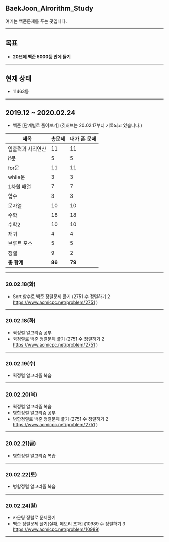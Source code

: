 ## BaekJoon_Alrorithm_Study
여기는 백준문제를 푸는 곳입니다.

---
## 목표

* **20년에 백준 5000등 안에 들기**

---
## 현재 상태

* 11463등
---
## 2019.12 ~ 2020.02.24

* 백준 [단계별로 풀어보기] (깃허브는 20.02.17부터 기록되고 있습니다.)

제목|총문제|내가 푼 문제
---|---|---
입출력과 사칙연산|11|11
if문|5|5
for문|11|11
while문|3|3
1차원 배열|7|7
함수|3|3
문자열|10|10
수학|18|18
수학2|10|10
재귀|4|4
브루트 포스|5|5
정렬|9|2
**총 합계** |**86**|**79**
---

### 20.02.18(화)

* Sort 함수로 백준 정렬문제 풀기 (2751 수 정렬하기 2 https://www.acmicpc.net/problem/2751 )
---

### 20.02.18(화)

* 퀵정렬 알고리즘 공부
* 퀵정렬로 백준 정렬문제 풀기 (2751 수 정렬하기 2 https://www.acmicpc.net/problem/2751 )
---

### 20.02.19(수)

* 퀵정렬 알고리즘 복습
---

### 20.02.20(목)

* 퀵정렬 알고리즘 복습
* 병합정렬 알고리즘 공부
* 병합정렬로 백준 정렬문제 풀기 (2751 수 정렬하기 2 https://www.acmicpc.net/problem/2751 )
---

### 20.02.21(금)

* 병합정렬 알고리즘 복습
---
### 20.02.22(토)

* 병합정렬 알고리즘 복습
---
### 20.02.24(월)

* 카운팅 정렬로 문제풀기
* 백준 정렬문제 풀기[실패, 메모리 초과] (10989 수 정렬하기 3 https://www.acmicpc.net/problem/10989)
---
